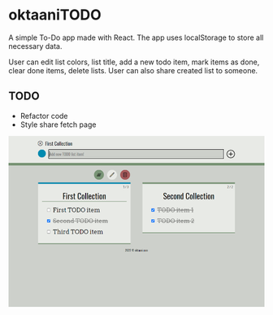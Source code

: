 # oktaaniTODO

A simple To-Do app made with React. The app uses localStorage to store all necessary data.

User can edit list colors, list title, add a new todo item, mark items as done, clear done items, delete lists. User can also share created list to someone.

## TODO

- Refactor code
- Style share fetch page

![Preview of oktaaniTODO](oktaani-todo-preview.png)
